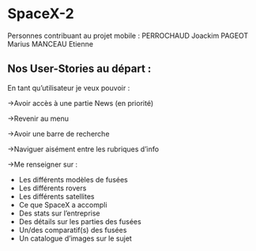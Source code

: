 # SpaceX-2

Personnes contribuant au projet mobile :
PERROCHAUD Joackim
PAGEOT Marius
MANCEAU Etienne

## Nos User-Stories au départ : 

En tant qu’utilisateur je veux pouvoir :

->Avoir accès à une partie News (en priorité)

->Revenir au menu

->Avoir une barre de recherche

->Naviguer aisément entre les rubriques d’info

->Me renseigner sur :
-	Les différents modèles de fusées
-	Les différents rovers
-	Les différents satellites
-	Ce que SpaceX a accompli
-	Des stats sur l’entreprise
-	Des détails sur les parties des fusées
-	Un/des comparatif(s) des fusées
-	Un catalogue d’images sur le sujet 























































































